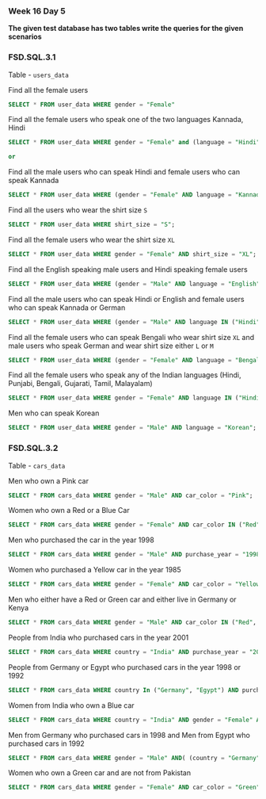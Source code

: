### Week 16 Day 5

**The given test database has two tables write the queries for the given scenarios**

### FSD.SQL.3.1

Table - `users_data`

Find all the female users

```sql
SELECT * FROM user_data WHERE gender = "Female"
```

Find all the female users who speak one of the two languages Kannada, Hindi

```sql
SELECT * FROM user_data WHERE gender = "Female" and (language = "Hindi" OR language = "Kannada");

or


```

Find all the male users who can speak Hindi and female users who can speak Kannada

```sql
SELECT * FROM user_data WHERE (gender = "Female" AND language = "Kannada") OR (gender = "Male" AND language = "Hindi");
```

Find all the users who wear the shirt size `S`

```sql
SELECT * FROM user_data WHERE shirt_size = "S";
```

Find all the female users who wear the shirt size `XL`

```sql
SELECT * FROM user_data WHERE gender = "Female" AND shirt_size = "XL";
```

Find all the English speaking male users and Hindi speaking female users

```sql
SELECT * FROM user_data WHERE (gender = "Male" AND language = "English") OR (gender = "Female" AND language = "Hindi");

```

Find all the male users who can speak Hindi or English and female users who can speak Kannada or German

```sql
SELECT * FROM user_data WHERE (gender = "Male" AND language IN ("Hindi", "English" )) OR (gender = "Female" AND language IN ("Kannada", "German"));
```

Find all the female users who can speak Bengali who wear shirt size `XL` and male users who speak German and wear shirt size either `L` or `M`

```sql
SELECT * FROM user_data WHERE (gender = "Female" AND language = "Bengali" and shirt_size = "XL") OR (gender = "Male" and language = "German" AND shirt_size IN ("L", "M"));
```

Find all the female users who speak any of the Indian languages (Hindi, Punjabi, Bengali, Gujarati, Tamil, Malayalam)

```sql
SELECT * FROM user_data WHERE gender = "Female" AND language IN ("Hindi", "Punjabi", "Bengali", "Gujarati", "Tamil", "Malayalam");
```

Men who can speak Korean

```sql
SELECT * FROM user_data WHERE gender = "Male" AND language = "Korean";
```

### FSD.SQL.3.2

Table - `cars_data`

Men who own a Pink car

```sql
SELECT * FROM cars_data WHERE gender = "Male" AND car_color = "Pink";
```

Women who own a Red or a Blue Car

```sql
SELECT * FROM cars_data WHERE gender = "Female" AND car_color IN ("Red", "Blue");
```

Men who purchased the car in the year 1998

```sql
SELECT * FROM cars_data WHERE gender = "Male" AND purchase_year = "1998";
```

Women who purchased a Yellow car in the year 1985

```sql
SELECT * FROM cars_data WHERE gender = "Female" AND car_color = "Yellow" AND purchase_year = "1985";
```

Men who either have a Red or Green car and either live in Germany or Kenya

```sql
SELECT * FROM cars_data WHERE gender = "Male" AND car_color IN ("Red", "Green") AND country IN ("Germany", "Kenya");
```

People from India who purchased cars in the year 2001

```sql
SELECT * FROM cars_data WHERE country = "India" AND purchase_year = "2001";
```

People from Germany or Egypt who purchased cars in the year 1998 or 1992

```sql
SELECT * FROM cars_data WHERE country In ("Germany", "Egypt") AND purchase_year IN ("1998", "1992");
```

Women from India who own a Blue car

```sql
SELECT * FROM cars_data WHERE country = "India" AND gender = "Female" AND car_color = "Blue";
```

Men from Germany who purchased cars in 1998 and Men from Egypt who purchased cars in 1992

```sql
SELECT * FROM cars_data WHERE gender = "Male" AND( (country = "Germany" AND purchase_year = "1998") OR(country = "Egypt" AND purchase_year = "1992"));
```

Women who own a Green car and are not from Pakistan

```sql
SELECT * FROM cars_data WHERE gender = "Female" AND car_color = "Green" AND NOT country = "Pakistan";
```
